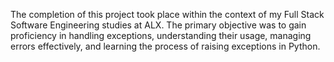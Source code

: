 The completion of this project took place within the context of my Full Stack Software Engineering studies at ALX. The primary objective was to gain proficiency in handling exceptions, understanding their usage, managing errors effectively, and learning the process of raising exceptions in Python.

